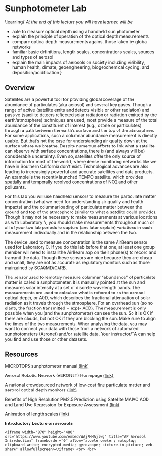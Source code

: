 # Sunphotometer Lab

\learning{
*At the end of this lecture you will have learned will be*
- able to measure optical depth using a handheld sun photometer
- explain the principle of operation of the optical depth measurements
- compare optical depth measurements against those taken by global networks  
- familiar basic definitions, length scales, concentrations scales, sources and types of aerosol
- explain the main impacts of aerosols on society including visibility, human health, climate, geoengineering, biogeochemical cycling, and deposition/acidification
}

## Overview

Satellites are a powerful tool for providing global coverage of the abundance of particulates (aka aerosol) and several key gases. Though a range of active (satellite emits and detects visible or other radiation) and passive (satellite detects reflected solar radiation or radiation emitted by the earth/atmosphere) techniques are used, most provide a measure of the total abundance of the constituent of interest (e.g., ozone or particulates) through a path between the earth’s surface and the top of the atmosphere. For some applications, such a columnar abundance measurement is directly usable. But that’s not the case for understanding air quality down at the surface where we breathe. Despite numerous efforts to link what a satellite can observe with surface concentrations, there is (and always will be) considerable uncertainty. Even so, satellites offer the only source of information for most of the world, where dense monitoring networks like we have in Southern California don’t exist. Technological advances are also leading to increasingly powerful and accurate satellites and data products. An example is the recently launched TEMPO satellite, which provides spatially and temporally resolved concentrations of NO2 and other pollutants.

For this lab you will use handheld sensors to measure the particulate matter concentration (what we need for understanding air quality and health impacts) and the columnar loading of particulate matter between the ground and top of the atmosphere (similar to what a satellite could provide). Though it may not be necessary to make measurements at various locations as with Laboratory A, you should make measurements throughout much or all of your two lab periods to capture (and later explain) variations in each measurement individually and in the relationship between the two. 

The device used to measure concentration is the same AirBeam sensor used for Laboratory C. If you do this lab before that one, at least one group member will need to install the AirBeam app on their phone(s) to record and transmit the data. Though these sensors are nice because they are cheap and small, they are not as accurate as regulatory monitors such as those maintained by SCAQMD/CARB. 

The sensor used to remotely measure columnar “abundance” of particulate matter is called a sunphotometer. It is manually pointed at the sun and measures solar intensity at a set of discrete wavelength bands. The measurements are used to calculate what is referred to as the aerosol optical depth, or AOD, which describes the fractional attenuation of solar radiation as it travels through the atmosphere. For an overhead sun (so no slant), the fraction transmitted = exp(- AOD). The measurement is only possible when you (and the sunphotometer) can see the sun. So it is OK if there are clouds, but not OK if they are blocking the sun. Make sure to align the times of the two measurements. When analyzing the data, you may want to connect your data with those from a network of automated sunphotometers (Aeronet) and/or satellite data. Your instructor/TA can help you find and use those or other datasets.



## Resources
MICROTOPS sunphotometer manual [(link)](https://drive.google.com/file/d/1wllTUjzr8n3TkXgJvoigolQnyT5fdK8U/view?usp=sharing)

Aerosol Robotic Network (AERONET) Homepage [(link)](https://aeronet.gsfc.nasa.gov/)

A national crowdsourced network of low-cost fine particulate matter and aerosol optical depth monitors [(link)](https://pubs.rsc.org/en/content/articlelanding/2023/ea/d3ea00086a)

Benefits of High Resolution PM2.5 Prediction using Satellite MAIAC AOD and Land Use Regression for Exposure Assessment [(link)](https://pubs.acs.org/doi/10.1021/acs.est.9b03799)


Animation of length scales [(link)](https://learn.genetics.utah.edu/content/cells/scale/)

**Introductory Lecture on aerosols**

~~~
<iframe width="870" height="480" src="https://www.youtube.com/embed/WAjPHHAjlwg" title="AP Aerosol Introduction" frameborder="0" allow="accelerometer; autoplay; clipboard-write; encrypted-media; gyroscope; picture-in-picture; web-share" allowfullscreen></iframe> <br> <br>
~~~


